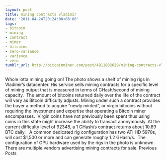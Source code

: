 ```yaml
---
layout: post
title: mining contracts vladimir
date: '2011-04-24T20:24:00+08:00'
tags:
- bitcoin
- mining
- contract
- miner
- bitcoins
- zero-variance
- variance
- zero
tumblr_url: http://bitcoinminer.com/post/4911802629/mining-contracts-vladimir
---
```

Whole lotta mining going on!
The photo shows a shelf of mining rigs in Vladimir’s datacenter.
His service sells mining contracts for a specific level of mining output that is measured in terms of GHash/second of mining capacity.  The amount of bitcoins returned daily over the life of the contract will vary as Bitcoin difficulty adjusts.
Mining under such a contract provides the buyer a method to acquire “newly minted”, or virgin bitcoins without requiring the investment and expertise that operating a Bitcoin miner encompasses.  Virgin coins have not previously been spent thus using coins in this state might increase the ability to transact anonymously.
At the current difficulty level of 92348, a 1 GHash/s contract returns about 10.89 BTC daily.   A common dedicated rig configuration has two ATI HD 5970s, will cost $1,500 or more and can generate roughly 1.2 GHash/s.  The configuration of GPU hardware used by the rigs in the photo is unknown.
There are multiple vendors advertising mining contracts for sale.
Previous Posts 

